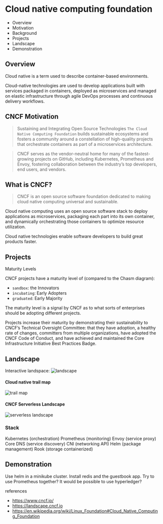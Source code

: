 # Cloud native computing foundation

- Overview
- Motivation
- Background
- Projects
- Landscape
- Demonstration

## Overview

Cloud native is a term used to describe container-based environments.

Cloud-native technologies are used to develop applications built with services packaged in containers, deployed as microservices and managed on elastic infrastructure through agile DevOps processes and continuous delivery workflows.

## CNCF Motivation

>Sustaining and Integrating Open Source Technologies
>`The Cloud Native Computing Foundation` builds sustainable ecosystems and fosters a community around a constellation of high-quality projects that orchestrate containers as part of a microservices architecture.

>CNCF serves as the vendor-neutral home for many of the fastest-growing projects on GitHub, including Kubernetes, Prometheus and Envoy, fostering collaboration between the industry’s top developers, end users, and vendors.

## What is CNCF?

> CNCF is an open source software foundation dedicated to making cloud native computing universal and sustainable.

Cloud native computing uses an open source software stack to deploy applications as microservices, packaging each part into its own container, and dynamically orchestrating those containers to optimize resource utilization.

Cloud native technologies enable software developers to build great products faster.

## Projects

Maturity Levels

CNCF projects have a maturity level of (compared to the Chasm diagram):

- `sandbox`: the Innovators
- `incubating`: Early Adopters
- `graduated`: Early Majority


The maturity level is a signal by CNCF as to what sorts of enterprises should be adopting different projects.

Projects increase their maturity by demonstrating their sustainability to CNCF’s Technical Oversight Committee: that they have adoption, a healthy rate of changes, committers from multiple organizations, have adopted the CNCF Code of Conduct, and have achieved and maintained the Core Infrastructure Initiative Best Practices Badge.

## Landscape

Interactive landspace:
![landscape](https://landscape.cncf.io)

#### Cloud native trail map

![trail map](https://raw.githubusercontent.com/cncf/trailmap/master/CNCF_TrailMap_latest.png)

#### CNCF Serverless Landscape


![serverless landscape](https://landscape.cncf.io/images/serverless.png)

### Stack

Kubernetes (orchestration)
Prometheus (monitoring)
Envoy (service proxy)
Core DNS (service discovery)
CNI (networking API)
Helm (package management)
Rook (storage containerized)

## Demonstration

Use helm in a minikube cluster.
Install redis and the guestbook app.
Try to use Prometheus together?
It would be possible to use hyperledger?



references
- https://www.cncf.io/
- https://landscape.cncf.io
- https://en.wikipedia.org/wiki/Linux_Foundation#Cloud_Native_Computing_Foundation


